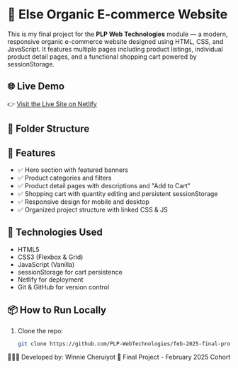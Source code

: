 # 🌿 Else Organic E-commerce Website

This is my final project for the **PLP Web Technologies** module — a modern, responsive organic e-commerce website designed using HTML, CSS, and JavaScript. It features multiple pages including product listings, individual product detail pages, and a functional shopping cart powered by sessionStorage.

## 🌐 Live Demo

👉 [Visit the Live Site on Netlify](https://else-organic.netlify.app/)

## 📁 Folder Structure


## 🔧 Features

- ✅ Hero section with featured banners
- ✅ Product categories and filters
- ✅ Product detail pages with descriptions and "Add to Cart"
- ✅ Shopping cart with quantity editing and persistent sessionStorage
- ✅ Responsive design for mobile and desktop
- ✅ Organized project structure with linked CSS & JS

## 🚀 Technologies Used

- HTML5
- CSS3 (Flexbox & Grid)
- JavaScript (Vanilla)
- sessionStorage for cart persistence
- Netlify for deployment
- Git & GitHub for version control

## 📦 How to Run Locally

1. Clone the repo:
   ```bash
   git clone https://github.com/PLP-WebTechnologies/feb-2025-final-project-and-deployment-Winnie-Cheruiyot.git
   
👩🏽‍💻 Developed by: Winnie Cheruiyot
📅 Final Project - February 2025 Cohort
